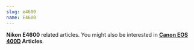 ```yaml
---
slug: e4600
name: E4600
---
```

<strong>Nikon E4600</strong> related articles. You might also be interested in <strong><a href="/tags/eos-400d" title="Canon EOS 400D Articles">Canon EOS 400D</a> Articles</strong>.
